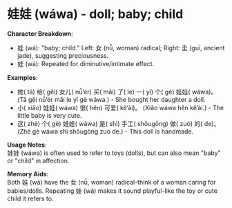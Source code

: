 # **娃娃 (wáwa) - doll; baby; child**

**Character Breakdown**:  
- 娃 (wá): "baby; child." Left: 女 (nǚ, woman) radical; Right: 圭 (guī, ancient jade), suggesting preciousness.  
- 娃 (wá): Repeated for diminutive/intimate effect.

**Examples**:  
- 她( tā) 给( gěi) 女儿( nǚ’ér) 买( mǎi) 了( le) 一( yī) 个( gè) 娃娃( wáwa)。 (Tā gěi nǚ’ér mǎi le yī gè wáwa.) - She bought her daughter a doll.  
- 小( xiǎo) 娃娃( wáwa) 很( hěn) 可爱( kě’ài)。 (Xiǎo wáwa hěn kě’ài.) - The little baby is very cute.  
- 这( zhè) 个( gè) 娃娃( wáwa) 是( shì) 手工( shǒugōng) 做( zuò) 的( de)。 (Zhè gè wáwa shì shǒugōng zuò de.) - This doll is handmade.

**Usage Notes**:  
娃娃 (wáwa) is often used to refer to toys (dolls), but can also mean "baby" or "child" in affection.

**Memory Aids**:  
Both 娃 (wá) have the 女 (nǚ, woman) radical-think of a woman caring for babies/dolls. Repeating 娃 (wá) makes it sound playful-like the toy or cute child it refers to.